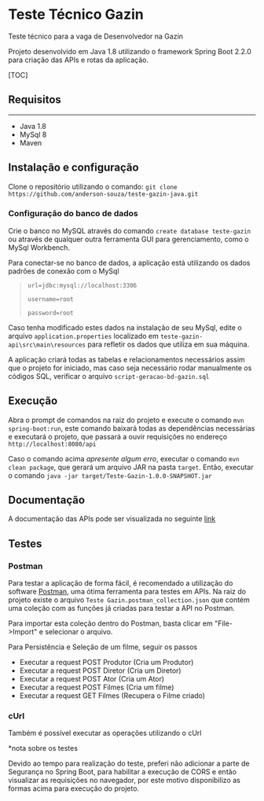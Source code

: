 # Teste Técnico Gazin

Teste técnico para a vaga de Desenvolvedor na Gazin

Projeto desenvolvido em Java 1.8 utilizando o framework Spring Boot 2.2.0 para criação das APIs e rotas da aplicação.

[TOC]

## Requisitos

------

- Java 1.8
- MySql 8
- Maven

## Instalação e configuração

Clone o repositório utilizando o comando: `git clone https://github.com/anderson-souza/teste-gazin-java.git`

### Configuração do banco de dados

Crie o banco no MySQL através do comando  `create database teste-gazin` ou através de qualquer outra ferramenta GUI para gerenciamento, como o MySql Workbench. 

Para conectar-se no banco de dados, a aplicação está utilizando os dados padrões de conexão com o MySql

> `url=jdbc:mysql://localhost:3306`
>
> `username=root`
>
> `password=root`

Caso tenha modificado estes dados na instalação de seu MySql, edite o arquivo `application.properties` localizado em `teste-gazin-api\src\main\resources` para refletir os dados que utiliza em sua máquina.

A aplicação criará todas as tabelas e relacionamentos necessários assim que o projeto for iniciado, mas caso seja necessário rodar manualmente os códigos SQL, verificar o arquivo `script-geracao-bd-gazin.sql`



## Execução

Abra o prompt de comandos na raiz do projeto e execute o comando `mvn spring-boot:run`, este comando baixará todas as dependências necessárias e executará o projeto, que passará a ouvir requisições no endereço `http://localhost:8080/api`

Caso o comando acima *apresente algum erro*, executar o comando  `mvn clean package`, que gerará um arquivo JAR na pasta `target`. Então, executar o comando  `java -jar target/Teste-Gazin-1.0.0-SNAPSHOT.jar`



## Documentação

A documentação das APIs pode ser visualizada no seguinte [link](https://app.swaggerhub.com/apis/andersonsouza/Documentacao-API-Teste-Gazin/1.0) 



## Testes

### Postman

Para testar a aplicação de forma fácil, é recomendado a utilização do software [Postman](https://www.getpostman.com/), uma ótima ferramenta para testes em APIs. Na raiz do projeto existe o arquivo `Teste Gazin.postman_collection.json` que contém uma coleção com as funções já criadas para testar a API no Postman. 

Para importar esta coleção dentro do Postman, basta clicar em "File->Import" e selecionar o arquivo.

Para Persistência e Seleção de um filme, seguir os passos

- Executar a request POST Produtor (Cria um Produtor)
- Executar a request POST Diretor (Cria um Diretor)
- Executar a request POST Ator (Cria um Ator)
- Executar a request POST Filmes (Cria um filme)
- Executar a request GET Filmes (Recupera o Filme criado)



### cUrl

Também é possível executar as operações utilizando o cUrl



*nota sobre os testes

Devido ao tempo para realização do teste, preferi não adicionar a parte de Segurança no Spring Boot, para habilitar a execução de CORS e então visualizar as requisições no navegador, por este motivo disponibilizo as formas acima para execução do projeto.

